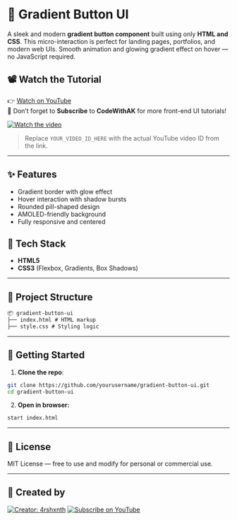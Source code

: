# 🌈 Gradient Button UI

A sleek and modern **gradient button component** built using only **HTML and CSS**. This micro-interaction is perfect for landing pages, portfolios, and modern web UIs. Smooth animation and glowing gradient effect on hover — no JavaScript required.

## 📽️ Watch the Tutorial

👉 [Watch on YouTube](https://youtube.com/@CodeWithAK)  
🔔 Don’t forget to **Subscribe** to **CodeWithAK** for more front-end UI tutorials!

[![Watch the video](https://img.youtube.com/vi/YOUR_VIDEO_ID_HERE/0.jpg)](https://youtube.com/watch?v=YOUR_VIDEO_ID_HERE)

> Replace `YOUR_VIDEO_ID_HERE` with the actual YouTube video ID from the link.

---

## ✨ Features

- Gradient border with glow effect
- Hover interaction with shadow bursts
- Rounded pill-shaped design
- AMOLED-friendly background
- Fully responsive and centered

## 🧩 Tech Stack

- **HTML5**
- **CSS3** (Flexbox, Gradients, Box Shadows)

---

## 📂 Project Structure

```markdown
📦 gradient-button-ui
├── index.html # HTML markup
├── style.css # Styling logic
```

---

## 🚀 Getting Started

1. **Clone the repo**:

```bash
git clone https://github.com/yourusername/gradient-button-ui.git
cd gradient-button-ui
```

2. **Open in browser:**

```bash
start index.html
```
---
## 📄 License

MIT License — free to use and modify for personal or commercial use.

---

## 🙌 Created by

[![Creator: 4rshxnth](https://img.shields.io/badge/Made%20By-CodeWithAK-blueviolet?style=for-the-badge)](https://github.com/4rshxnth)
[![Subscribe on YouTube](https://img.shields.io/badge/Subscribe-Youtube-red?style=for-the-badge&logo=youtube)](https://www.youtube.com/@CodeWithAK-dev)
